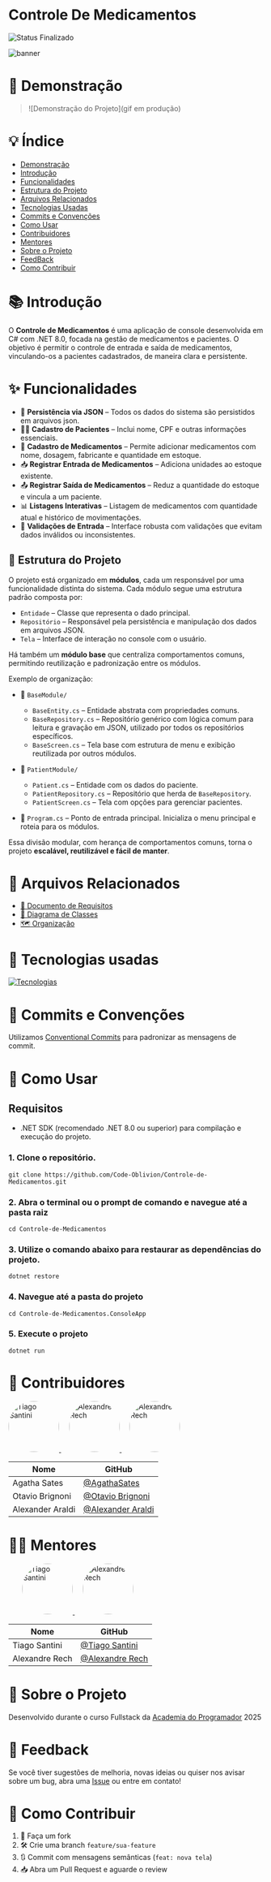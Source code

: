 ﻿# Controle De Medicamentos
![Status Finalizado](https://img.shields.io/badge/Status-Finalizado-green?color=Green)

![banner](https://i.imgur.com/vdeYeV6.png)

# 📌 Demonstração

>![Demonstração do Projeto](gif em produção)


# 💡 Índice
- [Demonstração](#demonstracao)
- [Introdução](#introducao)
- [Funcionalidades](#funcionalidades)
- [Estrutura do Projeto](#estrutura-do-projeto)
- [Arquivos Relacionados](#arquivos-relacionados)
- [Tecnologias Usadas](#tecnologias-usadas)
- [Commits e Convenções](#commits-e-convencoes)
- [Como Usar](#como-usar)
- [Contribuidores](#contribuidores)
- [Mentores](#mentores)
- [Sobre o Projeto](#sobre-o-projeto)
- [FeedBack](#feedback)
- [Como Contribuir](#como-contribuir)

# 📚 Introdução

O **Controle de Medicamentos** é uma aplicação de console desenvolvida em C# com .NET 8.0, focada na gestão de medicamentos e pacientes. O objetivo é permitir o controle de entrada e saída de medicamentos, vinculando-os a pacientes cadastrados, de maneira clara e persistente.

# ✨ Funcionalidades

- 💾 **Persistência via JSON** – Todos os dados do sistema são persistidos em arquivos json.
- 👨‍⚕️ **Cadastro de Pacientes** – Inclui nome, CPF e outras informações essenciais.
- 💊 **Cadastro de Medicamentos** – Permite adicionar medicamentos com nome, dosagem, fabricante e quantidade em estoque.
- 📥 **Registrar Entrada de Medicamentos** – Adiciona unidades ao estoque existente.
- 📤 **Registrar Saída de Medicamentos** – Reduz a quantidade do estoque e vincula a um paciente.
- 📊 **Listagens Interativas** – Listagem de medicamentos com quantidade atual e histórico de movimentações.
- 🧾 **Validações de Entrada** – Interface robusta com validações que evitam dados inválidos ou inconsistentes.


## 🧱 Estrutura do Projeto

O projeto está organizado em **módulos**, cada um responsável por uma funcionalidade distinta do sistema. Cada módulo segue uma estrutura padrão composta por:

- `Entidade` – Classe que representa o dado principal.
- `Repositório` – Responsável pela persistência e manipulação dos dados em arquivos JSON.
- `Tela` – Interface de interação no console com o usuário.

Há também um **módulo base** que centraliza comportamentos comuns, permitindo reutilização e padronização entre os módulos.

Exemplo de organização:

- 📁 `BaseModule/`
  - `BaseEntity.cs` – Entidade abstrata com propriedades comuns.
  - `BaseRepository.cs` – Repositório genérico com lógica comum para leitura e gravação em JSON, utilizado por todos os repositórios específicos.
  - `BaseScreen.cs` – Tela base com estrutura de menu e exibição reutilizada por outros módulos.

  
- 📁 `PatientModule/`
  - `Patient.cs` – Entidade com os dados do paciente.
  - `PatientRepository.cs` – Repositório que herda de `BaseRepository`.
  - `PatientScreen.cs` – Tela com opções para gerenciar pacientes.

- 📁 `Program.cs` – Ponto de entrada principal. Inicializa o menu principal e roteia para os módulos.

Essa divisão modular, com herança de comportamentos comuns, torna o projeto **escalável, reutilizável e fácil de manter**.

# 📁 Arquivos Relacionados

- [📄 Documento de Requisitos](docs/requisitos.pdf)
- [🧠 Diagrama de Classes](docs/diagrama.png)
- [🗺️ Organização](docs/organizacao.png)

# 🔧 Tecnologias usadas

[![Tecnologias](https://skillicons.dev/icons?i=git,github,cs,dotnet,visualstudio)](https://skillicons.dev)

# 🧠 Commits e Convenções

Utilizamos [Conventional Commits](https://www.conventionalcommits.org/pt-br/v1.0.0/) para padronizar as mensagens de commit.

# 💾 Como Usar

## Requisitos

- .NET SDK (recomendado .NET 8.0 ou superior) para compilação e execução do projeto.

### 1. Clone o repositório.
 
```
git clone https://github.com/Code-Oblivion/Controle-de-Medicamentos.git
```
### 2. Abra o terminal ou o prompt de comando e navegue até a pasta raiz

```
cd Controle-de-Medicamentos
```

### 3. Utilize o comando abaixo para restaurar as dependências do projeto.

```
dotnet restore
```

### 4. Navegue até a pasta do projeto

```
cd Controle-de-Medicamentos.ConsoleApp
```

### 5. Execute o projeto

```
dotnet run
```

# 👥 Contribuidores

<p align="left">
  <a href="https://github.com/AgathaSates">
    <img src="https://github.com/AgathaSates.png" width="100" style="border-radius: 50%;" alt="Tiago Santini"/>
  </a>
  &nbsp;&nbsp;&nbsp;
  <a href="https://github.com/otaviobrignoni">
    <img src="https://github.com/otaviobrignoni.png" width="100" style="border-radius: 50%;" alt="Alexandre Rech"/>
  </a>
    &nbsp;&nbsp;&nbsp;
  <a href="https://github.com/AlexAraldi">
    <img src="https://github.com/AlexAraldi.png" width="100" style="border-radius: 50%;" alt="Alexandre Rech"/>
  </a>
</p>

| Nome | GitHub |
|------|--------|
| Agatha Sates | [@AgathaSates](https://github.com/AgathaSates) |
| Otavio Brignoni | [@Otavio Brignoni](https://github.com/otaviobrignoni) |
| Alexander Araldi | [@Alexander Araldi](https://github.com/AlexAraldi) |

# 👨‍🏫 Mentores

<p align="left" style="margin-left: 27px;">
  <a href="https://github.com/tiagosantini">
    <img src="https://github.com/tiagosantini.png" width="100" style="border-radius: 50%;" alt="Tiago Santini"/>
  </a>
  &nbsp;&nbsp;&nbsp;
  <a href="https://github.com/alexandre-rech-lages">
    <img src="https://github.com/alexandre-rech-lages.png" width="100" style="border-radius: 50%;" alt="Alexandre Rech"/>
  </a>
</p>


| Nome | GitHub |
|------|--------|
| Tiago Santini | [@Tiago Santini](https://github.com/tiagosantini) |
| Alexandre Rech | [@Alexandre Rech](https://github.com/alexandre-rech-lages) |

# 🏫 Sobre o Projeto

Desenvolvido durante o curso Fullstack da [Academia do Programador](https://academiadoprogramador.net) 2025

# 💬 Feedback

Se você tiver sugestões de melhoria, novas ideias ou quiser nos avisar sobre um bug, abra uma [Issue](https://github.com/Code-Oblivion/Controle-de-Medicamentos/issues) ou entre em contato!

# 🤝 Como Contribuir

1. 🍴 Faça um fork
2. 🛠️ Crie uma branch `feature/sua-feature`
3. 🔃 Commit com mensagens semânticas (`feat: nova tela`)
4. 📥 Abra um Pull Request e aguarde o review
